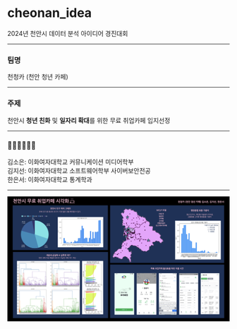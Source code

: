 # cheonan_idea
2024년 천안시 데이터 분석 아이디어 경진대회

---

### 팀명
천청카 (천안 청년 카페)

---

### 주제
천안시 **청년 친화** 및 **일자리 확대**를 위한 무료 취업카페 입지선정

---

### 🙆‍♀️🙆‍♀️🙆‍♀️
김소은: 이화여자대학교 커뮤니케이션 미디어학부  <br>
김지선: 이화여자대학교 소프트웨어학부 사이버보안전공 <br>
한은서: 이화여자대학교 통계학과 <br>

---

![천청카 시각화](천청카시각화.png)
